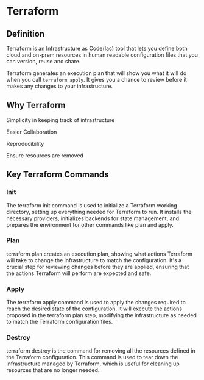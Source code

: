 # Terraform

## Definition

Terraform is an Infrastructure as Code(Iac) tool that lets you define both cloud and on-prem resources in human readable configuration files that you can version, reuse and share.

Terraform generates an execution plan that will show you what it will do when you call `terraform apply`. It gives you a chance to review before it makes any changes to your infrastructure. 

## Why Terraform

Simplicity in keeping track of infrastructure

Easier Collaboration

Reproducibility

Ensure resources are removed

## Key Terraform Commands

### Init
The terraform init command is used to initialize a Terraform working directory, setting up everything needed for Terraform to run. It installs the necessary providers, initializes backends for state management, and prepares the environment for other commands like plan and apply.

### Plan
terraform plan creates an execution plan, showing what actions Terraform will take to change the infrastructure to match the configuration. It's a crucial step for reviewing changes before they are applied, ensuring that the actions Terraform will perform are expected and safe.

### Apply
The terraform apply command is used to apply the changes required to reach the desired state of the configuration. It will execute the actions proposed in the terraform plan step, modifying the infrastructure as needed to match the Terraform configuration files.

### Destroy
terraform destroy is the command for removing all the resources defined in the Terraform configuration. This command is used to tear down the infrastructure managed by Terraform, which is useful for cleaning up resources that are no longer needed.
